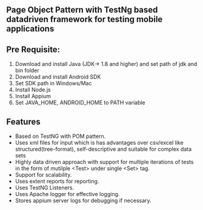 ## Page Object Pattern with TestNg based datadriven framework for testing mobile applications

## Pre Requisite:
1. Download and install Java (JDK-> 1.8 and higher) and set path of jdk and bin folder
2. Download and install Android SDK
3. Set SDK path in Windows/Mac
4. Install Node.js
5. Install Appium
6. Set JAVA_HOME, ANDROID_HOME to PATH variable


## Features
* Based on TestNG with POM pattern.
* Uses xml files for input which is has advantages over csv/excel like structured(tree-format), self-descriptive and suitable for complex data sets
* Highly data driven approach with support for multiple iterations of tests in the form of mutilple \<Test\> under single \<Set\> tag.
* Support for scalability.
* Uses extent reports for reporting.
* Uses TestNG Listeners.
* Uses Apache logger for effective logging.
* Stores appium server logs for debugging if necessary.
